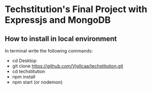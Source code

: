 # Techstitution's Final Project with Expressjs and MongoDB

## How to install in local environment
In terminal write the following commands:

* cd Desktop
* git clone https://github.com/Vjollcaa/techstitution.git
* cd techstitution
* npm install
* npm start (or nodemon)
